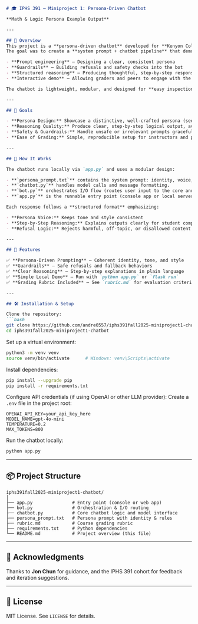 ````markdown
# 🎓 IPHS 391 — Miniproject 1: Persona-Driven Chatbot  

**Math & Logic Persona Example Output**  

---

## 🚀 Overview  
This project is a **persona-driven chatbot** developed for **Kenyon College IPHS 391 (Fall 2025)**.  
The goal was to create a **system prompt + chatbot pipeline** that demonstrates:

- **Prompt engineering** — Designing a clear, consistent persona  
- **Guardrails** — Building refusals and safety checks into the bot  
- **Structured reasoning** — Producing thoughtful, step-by-step responses  
- **Interactive demo** — Allowing graders and peers to engage with the bot locally  

The chatbot is lightweight, modular, and designed for **easy inspection** by instructors and graders.

---

## 🎯 Goals  

- **Persona Design:** Showcase a distinctive, well-crafted persona (see `persona_prompt.txt`)  
- **Reasoning Quality:** Produce clear, step-by-step logical output, avoiding hallucinations  
- **Safety & Guardrails:** Handle unsafe or irrelevant prompts gracefully  
- **Ease of Grading:** Simple, reproducible setup for instructors and peers  

---

## 🧠 How It Works  

The chatbot runs locally via `app.py` and uses a modular design:

- **`persona_prompt.txt`** contains the system prompt: identity, voice, rules, and style.  
- **`chatbot.py`** handles model calls and message formatting.  
- **`bot.py`** orchestrates I/O flow (routes user input to the core and returns responses).  
- **`app.py`** is the runnable entry point (console app or local server).  

Each response follows a **structured format** emphasizing:

- **Persona Voice:** Keeps tone and style consistent  
- **Step-by-Step Reasoning:** Explains outputs clearly for student comprehension  
- **Refusal Logic:** Rejects harmful, off-topic, or disallowed content  

---

## 🧪 Features  

✅ **Persona-Driven Prompting** — Coherent identity, tone, and style  
✅ **Guardrails** — Safe refusals and fallback behaviors  
✅ **Clear Reasoning** — Step-by-step explanations in plain language  
✅ **Simple Local Demo** — Run with `python app.py` or `flask run`  
✅ **Grading Rubric Included** — See `rubric.md` for evaluation criteria  

---

## 🛠️ Installation & Setup  

Clone the repository:  
```bash
git clone https://github.com/andre0557/iphs391fall2025-miniproject1-chatbot
cd iphs391fall2025-miniproject1-chatbot
````

Set up a virtual environment:

```bash
python3 -m venv venv
source venv/bin/activate      # Windows: venv\Scripts\activate
```

Install dependencies:

```bash
pip install --upgrade pip
pip install -r requirements.txt
```

Configure API credentials (if using OpenAI or other LLM provider):
Create a `.env` file in the project root:

```
OPENAI_API_KEY=your_api_key_here
MODEL_NAME=gpt-4o-mini
TEMPERATURE=0.2
MAX_TOKENS=800
```

Run the chatbot locally:

```bash
python app.py
```


---

## 📦 Project Structure

```
iphs391fall2025-miniproject1-chatbot/
│
├── app.py               # Entry point (console or web app)
├── bot.py               # Orchestration & I/O routing
├── chatbot.py           # Core chatbot logic and model interface
├── persona_prompt.txt   # Persona prompt with identity & rules
├── rubric.md            # Course grading rubric
├── requirements.txt     # Python dependencies
└── README.md            # Project overview (this file)
```

---


## 🙏 Acknowledgments

Thanks to **Jon Chun** for guidance, and the IPHS 391 cohort for feedback and iteration suggestions.

---

## 📄 License

MIT License. See `LICENSE` for details.

```

